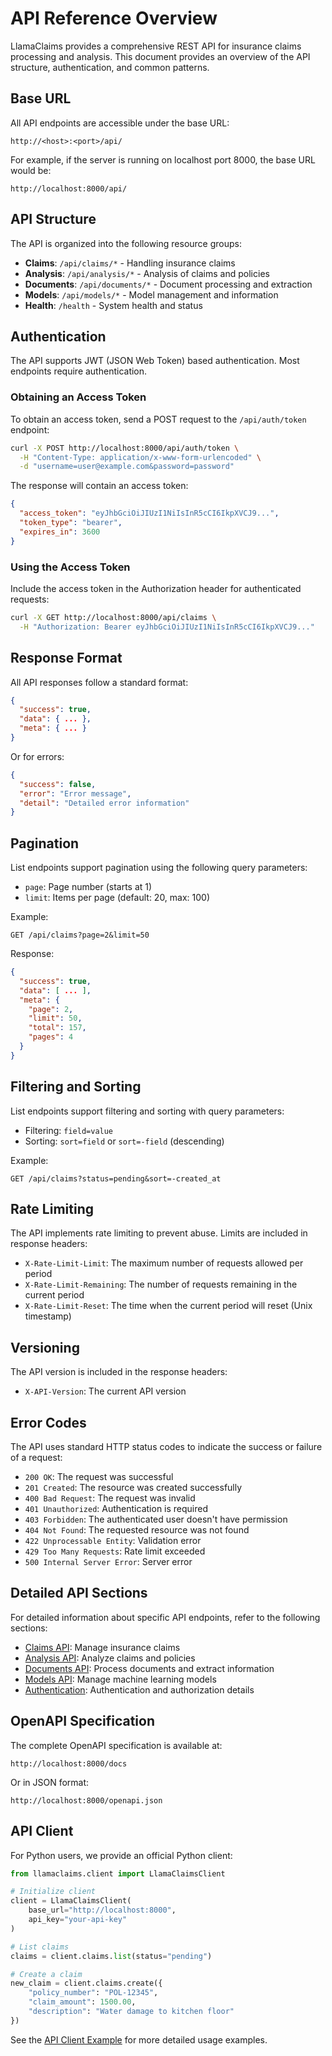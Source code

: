 # API Reference Overview

LlamaClaims provides a comprehensive REST API for insurance claims processing and analysis. This document provides an overview of the API structure, authentication, and common patterns.

## Base URL

All API endpoints are accessible under the base URL:

```
http://<host>:<port>/api/
```

For example, if the server is running on localhost port 8000, the base URL would be:

```
http://localhost:8000/api/
```

## API Structure

The API is organized into the following resource groups:

- **Claims**: `/api/claims/*` - Handling insurance claims
- **Analysis**: `/api/analysis/*` - Analysis of claims and policies
- **Documents**: `/api/documents/*` - Document processing and extraction
- **Models**: `/api/models/*` - Model management and information
- **Health**: `/health` - System health and status

## Authentication

The API supports JWT (JSON Web Token) based authentication. Most endpoints require authentication.

### Obtaining an Access Token

To obtain an access token, send a POST request to the `/api/auth/token` endpoint:

```bash
curl -X POST http://localhost:8000/api/auth/token \
  -H "Content-Type: application/x-www-form-urlencoded" \
  -d "username=user@example.com&password=password"
```

The response will contain an access token:

```json
{
  "access_token": "eyJhbGciOiJIUzI1NiIsInR5cCI6IkpXVCJ9...",
  "token_type": "bearer",
  "expires_in": 3600
}
```

### Using the Access Token

Include the access token in the Authorization header for authenticated requests:

```bash
curl -X GET http://localhost:8000/api/claims \
  -H "Authorization: Bearer eyJhbGciOiJIUzI1NiIsInR5cCI6IkpXVCJ9..."
```

## Response Format

All API responses follow a standard format:

```json
{
  "success": true,
  "data": { ... },
  "meta": { ... }
}
```

Or for errors:

```json
{
  "success": false,
  "error": "Error message",
  "detail": "Detailed error information"
}
```

## Pagination

List endpoints support pagination using the following query parameters:

- `page`: Page number (starts at 1)
- `limit`: Items per page (default: 20, max: 100)

Example:

```
GET /api/claims?page=2&limit=50
```

Response:

```json
{
  "success": true,
  "data": [ ... ],
  "meta": {
    "page": 2,
    "limit": 50,
    "total": 157,
    "pages": 4
  }
}
```

## Filtering and Sorting

List endpoints support filtering and sorting with query parameters:

- Filtering: `field=value`
- Sorting: `sort=field` or `sort=-field` (descending)

Example:

```
GET /api/claims?status=pending&sort=-created_at
```

## Rate Limiting

The API implements rate limiting to prevent abuse. Limits are included in response headers:

- `X-Rate-Limit-Limit`: The maximum number of requests allowed per period
- `X-Rate-Limit-Remaining`: The number of requests remaining in the current period
- `X-Rate-Limit-Reset`: The time when the current period will reset (Unix timestamp)

## Versioning

The API version is included in the response headers:

- `X-API-Version`: The current API version

## Error Codes

The API uses standard HTTP status codes to indicate the success or failure of a request:

- `200 OK`: The request was successful
- `201 Created`: The resource was created successfully
- `400 Bad Request`: The request was invalid
- `401 Unauthorized`: Authentication is required
- `403 Forbidden`: The authenticated user doesn't have permission
- `404 Not Found`: The requested resource was not found
- `422 Unprocessable Entity`: Validation error
- `429 Too Many Requests`: Rate limit exceeded
- `500 Internal Server Error`: Server error

## Detailed API Sections

For detailed information about specific API endpoints, refer to the following sections:

- [Claims API](claims.md): Manage insurance claims
- [Analysis API](analysis.md): Analyze claims and policies
- [Documents API](documents.md): Process documents and extract information
- [Models API](models.md): Manage machine learning models
- [Authentication](authentication.md): Authentication and authorization details

## OpenAPI Specification

The complete OpenAPI specification is available at:

```
http://localhost:8000/docs
```

Or in JSON format:

```
http://localhost:8000/openapi.json
```

## API Client

For Python users, we provide an official Python client:

```python
from llamaclaims.client import LlamaClaimsClient

# Initialize client
client = LlamaClaimsClient(
    base_url="http://localhost:8000",
    api_key="your-api-key"
)

# List claims
claims = client.claims.list(status="pending")

# Create a claim
new_claim = client.claims.create({
    "policy_number": "POL-12345",
    "claim_amount": 1500.00,
    "description": "Water damage to kitchen floor"
})
```

See the [API Client Example](../examples/api_client.md) for more detailed usage examples. 